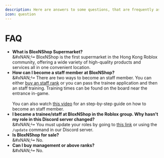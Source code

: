 ```yaml
---
description: Here are answers to some questions, that are frequently asked.
icon: question
---
```


# FAQ

* **What is BloxNShop Supermarket?**\
  &#xNAN;_↳_ BloxNShop is the first supermarket in the Hong Kong Roblox community, offering a wide variety of high-quality products and services all in one convenient location.
* **How can I become a staff member at BloxNShop?**\
  &#xNAN;_↳_ There are two ways to become an staff member. You can either [buy an staff rank](https://www.roblox.com/games/85187706204057/BloxNShop-Rank-Centre) or you can pass the trainee application and then an staff training. Training times can be found on the board near the entrance in-game. \
  \
  You can also watch [this video](https://www.youtube.com/watch?v=Sa8fLCanuKk) for an step-by-step guide on how to become an staff member.
* **I became a trainee/staff at BloxNShop in the Roblox group. Why hasn't my role in this Discord server changed?**\
  &#xNAN;_↳_ You must update your roles by going to [this link](https://blox.link/dashboard/user/verifications) or using the `/update` command in our Discord server.
* **Is BloxNShop for sale?**\
  &#xNAN;_↳_ No.
* **Can I buy management or above ranks?**\
  &#xNAN;_↳_ No.
